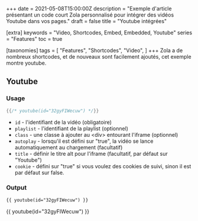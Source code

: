 +++
date = 2021-05-08T15:00:00Z
description = "Exemple d'article présentant un code court Zola personnalisé pour intégrer des vidéos Youtube dans vos pages."
draft = false
title = "Youtube intégrées"

[extra]
keywords = "Video, Shortcodes, Embed, Embedded, Youtube"
series = "Features"
toc = true

[taxonomies]
tags = [
    "Features",
    "Shortcodes",
    "Video",
]
+++
Zola a de nombreux shortcodes, et de nouveaux sont facilement ajoutés, cet exemple montre youtube.

<!-- more -->

## Youtube

### Usage

```rs
{{/* youtube(id="32gyFIWecuw") */}}
```

- `id` - l'identifiant de la vidéo (obligatoire)
- `playlist` - l'identifiant de la playlist (optionnel)
- `class` - une classe à ajouter au &lt;div&gt; entourant l'iframe (optionnel)
- `autoplay` - lorsqu'il est défini sur "true", la vidéo se lance automatiquement au chargement (facultatif)
- `title` - définir le titre alt pour l'iframe (facultatif, par défaut sur "Youtube")
- `cookie` - défini sur "true" si vous voulez des cookies de suivi, sinon il est par défaut sur false.

### Output

```html
{{ youtube(id="32gyFIWecuw") }}
```

{{ youtube(id="32gyFIWecuw") }}
